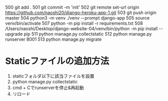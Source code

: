   500  git add .
  501  git commit -m 'init'
  502  git remote set-url origin https://github.com/naoshi20/django-heroku-app-1.git
  503  git push origin master
  504  python3 -m venv ./venv --prompt django-app
  505  source venv/bin/activate
  507  python -m pip install -r requirements.txt
  508  /Users/naoshi/Desktop/django-website-04/venv/bin/python -m pip install --upgrade pip
  511  python manage.py collectstatic
  512  python manage.py runserver 8001
  513  python manage.py migrate

  # Staticファイルの追加方法
  1. staticフォルダ以下に該当ファイルを設置
  2. python manage.py collectstatic
  3. cmd + Cでrunserverを停止&再起動
  4. リロード